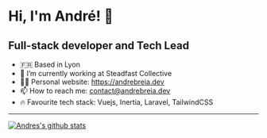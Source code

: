 # Hi, I'm André! 👋

## Full-stack developer and Tech Lead

- 🇫🇷 Based in Lyon
- 🔭 I’m currently working at Steadfast Collective
- 👨‍💻 Personal website: https://andrebreia.dev
- 📫 How to reach me: [contact@andrebreia.dev](mailto:contact@andrebreia.dev)
- 🔥 Favourite tech stack: Vuejs, Inertia, Laravel, TailwindCSS

------

[![Andres's github stats](https://github-readme-stats.vercel.app/api?username=andrebreia&show_icons=true&count_private=true)](https://github.com/anuraghazra/github-readme-stats)

